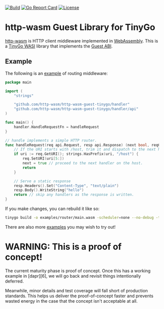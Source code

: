 [![Build](https://github.com/http-wasm/http-wasm-guest-tinygo/workflows/build/badge.svg)](https://github.com/http-wasm/http-wasm-guest-tinygo)
[![Go Report Card](https://goreportcard.com/badge/github.com/http-wasm/http-wasm-guest-tinygo)](https://goreportcard.com/report/github.com/http-wasm/http-wasm-guest-tinygo)
[![License](https://img.shields.io/badge/license-Apache%202.0-blue.svg)](LICENSE)

# http-wasm Guest Library for TinyGo

[http-wasm][1] is HTTP client middleware implemented in [WebAssembly][2].
This is a [TinyGo WASI][3] library that implements the [Guest ABI][4].

## Example
The following is an [example](examples/router) of routing middleware:

```go
package main

import (
	"strings"

	"github.com/http-wasm/http-wasm-guest-tinygo/handler"
	"github.com/http-wasm/http-wasm-guest-tinygo/handler/api"
)

func main() {
	handler.HandleRequestFn = handleRequest
}

// handle implements a simple HTTP router.
func handleRequest(req api.Request, resp api.Response) (next bool, reqCtx uint32) {
	// If the URI starts with /host, trim it and dispatch to the next handler.
	if uri := req.GetURI(); strings.HasPrefix(uri, "/host") {
		req.SetURI(uri[5:])
		next = true // proceed to the next handler on the host.
		return
	}

	// Serve a static response
	resp.Headers().Set("Content-Type", "text/plain")
	resp.Body().WriteString("hello")
	return // skip any handlers as the response is written.
}
```

If you make changes, you can rebuild it like so:
```sh
tinygo build -o examples/router/main.wasm -scheduler=none --no-debug -target=wasi examples/router/main.go
```

There are also more [examples](examples) you may wish to try out!

# WARNING: This is a proof of concept!

The current maturity phase is proof of concept. Once this has a working example
in [dapr][6], we will go back and revisit things intentionally deferred.

Meanwhile, minor details and test coverage will fall short of production
standards. This helps us deliver the proof-of-concept faster and prevents
wasted energy in the case that the concept isn't acceptable at all.

[1]: https://github.com/http-wasm
[2]: https://webassembly.org/
[3]: https://wazero.io/languages/tinygo/
[4]: https://github.com/http-wasm/http-wasm-abi
[5]: https://github.com/http-wasm/components-contrib/
